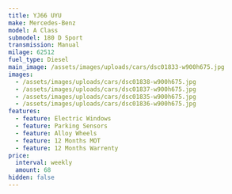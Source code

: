 ```yaml
---
title: YJ66 UYU
make: Mercedes-Benz
model: A Class
submodel: 180 D Sport
transmission: Manual
milage: 62512
fuel_type: Diesel
main_image: /assets/images/uploads/cars/dsc01833-w900h675.jpg
images:
  - /assets/images/uploads/cars/dsc01838-w900h675.jpg
  - /assets/images/uploads/cars/dsc01837-w900h675.jpg
  - /assets/images/uploads/cars/dsc01835-w900h675.jpg
  - /assets/images/uploads/cars/dsc01836-w900h675.jpg
features:
  - feature: Electric Windows
  - feature: Parking Sensors
  - feature: Alloy Wheels
  - feature: 12 Months MOT
  - feature: 12 Months Warrenty
price:
  interval: weekly
  amount: 68
hidden: false
---
```

